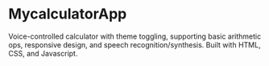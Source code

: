 # MycalculatorApp
Voice-controlled calculator with theme toggling, supporting basic arithmetic ops, responsive design, and speech recognition/synthesis. Built with HTML, CSS, and Javascript.
